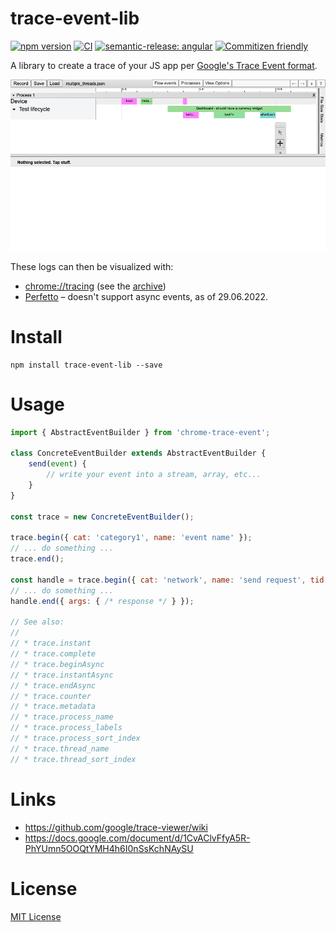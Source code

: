 # trace-event-lib

[![npm version](https://badge.fury.io/js/trace-event-lib.svg)](https://badge.fury.io/js/trace-event-lib)
[![CI](https://github.com/wix-incubator/trace-event-lib/actions/workflows/ci.yml/badge.svg)](https://github.com/wix-incubator/trace-event-lib/actions/workflows/ci.yml)
[![semantic-release: angular](https://img.shields.io/badge/semantic--release-angular-e10079?logo=semantic-release)](https://github.com/semantic-release/semantic-release)
[![Commitizen friendly](https://img.shields.io/badge/commitizen-friendly-brightgreen.svg)](http://commitizen.github.io/cz-cli/)

A library to create a trace of your JS app per [Google's Trace Event format](https://docs.google.com/document/d/1CvAClvFfyA5R-PhYUmn5OOQtYMH4h6I0nSsKchNAySU).

![chrome://tracing example](media/duration-events-test-ts-multiple-threads-2-snap.png)

These logs can then be visualized with:

* <chrome://tracing> (see the [archive](https://github.com/catapult-project/catapult/tree/master/tracing))
* [Perfetto](https://ui.perfetto.dev) – doesn't support async events, as of 29.06.2022.

# Install

```shell
npm install trace-event-lib --save
````

# Usage

```javascript
import { AbstractEventBuilder } from 'chrome-trace-event';

class ConcreteEventBuilder extends AbstractEventBuilder {
    send(event) {
        // write your event into a stream, array, etc...
    }
}

const trace = new ConcreteEventBuilder();

trace.begin({ cat: 'category1', name: 'event name' });
// ... do something ...
trace.end();

const handle = trace.begin({ cat: 'network', name: 'send request', tid: 2 });
// ... do something ...
handle.end({ args: { /* response */ } });

// See also:
//
// * trace.instant
// * trace.complete
// * trace.beginAsync
// * trace.instantAsync
// * trace.endAsync
// * trace.counter
// * trace.metadata
// * trace.process_name
// * trace.process_labels
// * trace.process_sort_index
// * trace.thread_name
// * trace.thread_sort_index
```

# Links

* https://github.com/google/trace-viewer/wiki
* https://docs.google.com/document/d/1CvAClvFfyA5R-PhYUmn5OOQtYMH4h6I0nSsKchNAySU

# License

[MIT License](LICENSE)
